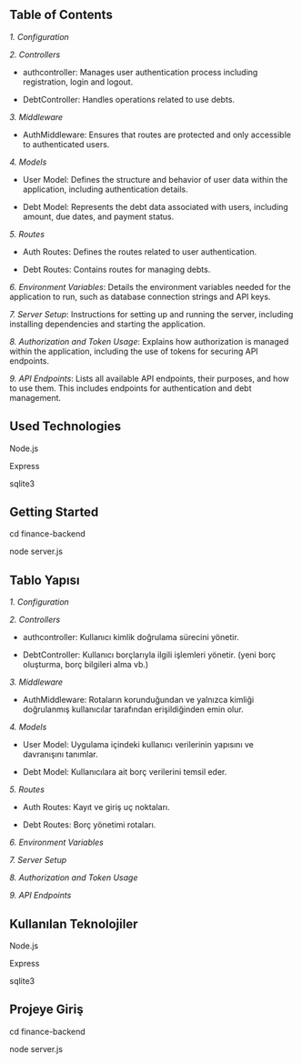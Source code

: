 ## Table of Contents

*1. Configuration*
   
*2. Controllers*
   
 - authcontroller: Manages user authentication process including registration, login and logout.

 - DebtController: Handles operations related to use debts.
   
*3. Middleware*
   
- AuthMiddleware: Ensures that routes are protected and only accessible to authenticated users.
  
*4. Models*
  
 - User Model: Defines the structure and behavior of user data within the application, including authentication details.
   
 - Debt Model: Represents the debt data associated with users, including amount, due dates, and payment status.
   
*5. Routes*
   
 - Auth Routes: Defines the routes related to user authentication.
   
 - Debt Routes: Contains routes for managing debts.
   
*6. Environment Variables*: Details the environment variables needed for the application to run, such as database connection strings and API keys.
   
*7. Server Setup*:  Instructions for setting up and running the server, including installing dependencies and starting the application.
   
*8. Authorization and Token Usage*: Explains how authorization is managed within the application, including the use of tokens for securing API endpoints.
    
*9. API Endpoints*: Lists all available API endpoints, their purposes, and how to use them. This includes endpoints for authentication and debt management.

## Used Technologies

Node.js

Express

sqlite3

## Getting Started

cd finance-backend

node server.js




## Tablo Yapısı

*1. Configuration*
   
*2. Controllers*
   
 - authcontroller: Kullanıcı kimlik doğrulama sürecini yönetir.

 - DebtController: Kullanıcı borçlarıyla ilgili işlemleri yönetir. (yeni borç oluşturma, borç bilgileri alma vb.)
   
*3. Middleware*
   
- AuthMiddleware: Rotaların korunduğundan ve yalnızca kimliği doğrulanmış kullanıcılar tarafından erişildiğinden emin olur.
  
*4. Models*
  
 - User Model: Uygulama içindeki kullanıcı verilerinin yapısını ve davranışını tanımlar.
   
 - Debt Model: Kullanıcılara ait borç verilerini temsil eder.
   
*5. Routes*
   
 - Auth Routes: Kayıt ve giriş uç noktaları.
      
 - Debt Routes: Borç yönetimi rotaları.
   
*6. Environment Variables*
   
*7. Server Setup*
   
*8. Authorization and Token Usage*
    
*9. API Endpoints*

## Kullanılan Teknolojiler

Node.js

Express

sqlite3

## Projeye Giriş 

cd finance-backend

node server.js

